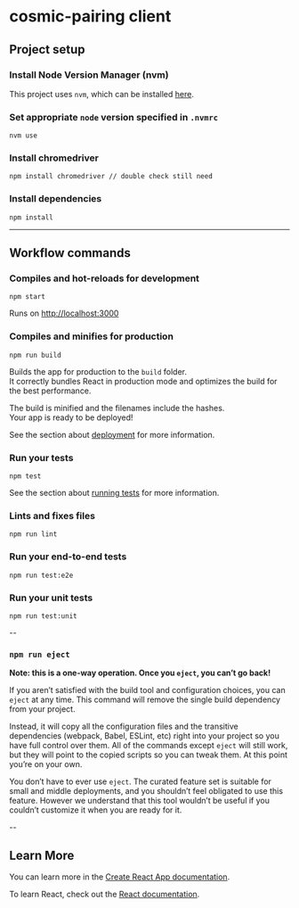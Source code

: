 # cosmic-pairing client

## Project setup

### Install Node Version Manager (nvm)
This project uses `nvm`, which can be installed [here](https://github.com/nvm-sh/nvm).

### Set appropriate `node` version specified in `.nvmrc`
```
nvm use
```

### Install chromedriver
```
npm install chromedriver // double check still need
```

### Install dependencies
```
npm install
```

---

## Workflow commands 

### Compiles and hot-reloads for development
```
npm start
```
Runs on [http://localhost:3000](http://localhost:3000)

### Compiles and minifies for production
```
npm run build
```
Builds the app for production to the `build` folder.\
It correctly bundles React in production mode and optimizes the build for the best performance.

The build is minified and the filenames include the hashes.\
Your app is ready to be deployed!

See the section about [deployment](https://facebook.github.io/create-react-app/docs/deployment) for more information.

### Run your tests
```
npm test
```
See the section about [running tests](https://facebook.github.io/create-react-app/docs/running-tests) for more information.

### Lints and fixes files
```
npm run lint
```

### Run your end-to-end tests
```
npm run test:e2e
```

### Run your unit tests
```
npm run test:unit
```
--

### `npm run eject`

**Note: this is a one-way operation. Once you `eject`, you can’t go back!**

If you aren’t satisfied with the build tool and configuration choices, you can `eject` at any time. This command will remove the single build dependency from your project.

Instead, it will copy all the configuration files and the transitive dependencies (webpack, Babel, ESLint, etc) right into your project so you have full control over them. All of the commands except `eject` will still work, but they will point to the copied scripts so you can tweak them. At this point you’re on your own.

You don’t have to ever use `eject`. The curated feature set is suitable for small and middle deployments, and you shouldn’t feel obligated to use this feature. However we understand that this tool wouldn’t be useful if you couldn’t customize it when you are ready for it.

--

## Learn More

You can learn more in the [Create React App documentation](https://facebook.github.io/create-react-app/docs/getting-started).

To learn React, check out the [React documentation](https://reactjs.org/).

